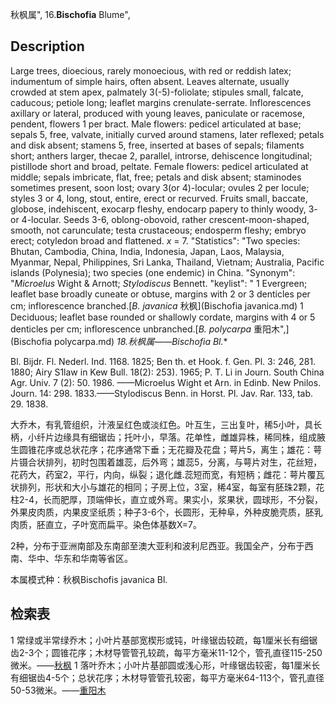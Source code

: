 秋枫属",
16.**Bischofia** Blume",

## Description
Large trees, dioecious, rarely monoecious, with red or reddish latex; indumentum of simple hairs, often absent. Leaves alternate, usually crowded at stem apex, palmately 3(-5)-foliolate; stipules small, falcate, caducous; petiole long; leaflet margins crenulate-serrate. Inflorescences axillary or lateral, produced with young leaves, paniculate or racemose, pendent, flowers 1 per bract. Male flowers: pedicel articulated at base; sepals 5, free, valvate, initially curved around stamens, later reflexed; petals and disk absent; stamens 5, free, inserted at bases of sepals; filaments short; anthers larger, thecae 2, parallel, introrse, dehiscence longitudinal; pistillode short and broad, peltate. Female flowers: pedicel articulated at middle; sepals imbricate, flat, free; petals and disk absent; staminodes sometimes present, soon lost; ovary 3(or 4)-locular; ovules 2 per locule; styles 3 or 4, long, stout, entire, erect or recurved. Fruits small, baccate, globose, indehiscent, exocarp fleshy, endocarp papery to thinly woody, 3- or 4-locular. Seeds 3-6, oblong-obovoid, rather crescent-moon-shaped, smooth, not carunculate; testa crustaceous; endosperm fleshy; embryo erect; cotyledon broad and flattened. *x* = 7.
  "Statistics": "Two species: Bhutan, Cambodia, China, India, Indonesia, Japan, Laos, Malaysia, Myanmar, Nepal, Philippines, Sri Lanka, Thailand, Vietnam; Australia, Pacific islands (Polynesia); two species (one endemic) in China.
  "Synonym": "*Microelus* Wight &amp; Arnott; *Stylodiscus* Bennett.
  "keylist": "
1 Evergreen; leaflet base broadly cuneate or obtuse, margins with 2 or 3 denticles per cm; inflorescence branched.[*B. javanica* 秋枫](Bischofia javanica.md)
1 Deciduous; leaflet base rounded or shallowly cordate, margins with 4 or 5 denticles per cm; inflorescence unbranched.[*B. polycarpa* 重阳木",](Bischofia polycarpa.md)
**18.秋枫属*——Bischofia Bl.**

Bl. Bijdr. Fl. Nederl. Ind. 1168. 1825; Ben th. et Hook. f. Gen. Pl. 3: 246, 281. 1880; Airy S1law in Kew Bull. 18(2): 253). 1965; P. T. Li in Journ. South China Agr. Univ. 7 (2): 50. 1986. ——Microelus Wight et Arn. in Edinb. New Pnilos. Journ. 14: 298. 1833.——Stylodiscus Benn. in Horst. Pl. Jav. Rar. 133, tab. 29. 1838.

大乔木，有乳管组织，汁液呈红色或淡红色。叶互生，三出复叶，稀5小叶，具长柄，小纤片边缘具有细锯齿；托叶小，早落。花单性，雌雄异株，稀同株，组成腋生圆锥花序或总状花序；花序通常下垂；无花瓣及花盘；萼片5，离生；雄花：萼片镊合状排列，初时包围着雄蕊，后外弯；雄蕊5，分离，与萼片对生，花丝短，花药大，药室2，平行，内向，纵裂；退化雌.蕊短而宽，有短柄；雌花：萼片覆瓦状排列，形状和大小与雄花的相同；子房上位，3室，稀4室，每室有胚珠2颗，花柱2-4，长而肥厚，顶端伸长，直立或外弯。果实小，浆果状，圆球形，不分裂，外果皮肉质，内果皮坚纸质；种子3-6个，长圆形，无种阜，外种皮脆壳质，胚乳肉质，胚直立，子叶宽而扁平。染色体基数X=7。

2种，分布于亚洲南部及东南部至澳大亚利和波利尼西亚。我国全产，分布于西南、华中、华东和华南等省区。

本属模式种：秋枫Bischofis javanica Bl.

## 检索表

1 常绿或半常绿乔木；小叶片基部宽楔形或钝，叶缘锯齿较疏，每1厘米长有细锯齿2-3个；圆锥花序；木材导管管孔较疏，每平方毫米11-12个，管孔直径115-250微米。——[秋枫](Bischofia%20javangca.md)
1 落叶乔木；小叶片基部圆或浅心形，叶缘锯齿较密，每1厘米长有细锯齿4-5个；总状花序；木材导管管孔较密，每平方毫米64-113个，管孔直径50-53微米。——[重阳木](Bischofia%20polycarpa.md)
